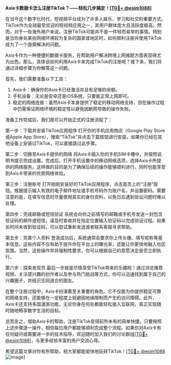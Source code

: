 **Axis卡数据卡怎么注册TikTok？——轻松几步搞定！[[TG💪+ @esim1088](https://t.me/s/esim1088)]**

在当今这个数字化时代，短视频平台成为了许多人娱乐、学习和社交的重要方式。TikTok作为全球最受欢迎的短视频应用之一，其用户群体庞大且活跃度极高。然而，对于一些海外用户来说，注册TikTok可能并不是一件轻而易举的事情。特别是当你身处某些网络环境较为复杂的国家或地区时，如何顺利注册并使用TikTok成为了一个亟需解决的问题。

Axis卡作为一种便捷的数据卡服务，在帮助用户解决跨境上网难题方面表现得尤为出色。那么，具体该如何利用Axis卡来完成TikTok的注册呢？接下来，我们将通过详细步骤为你解答这一问题。

首先，我们需要准备以下工具：
1. Axis卡：确保你的Axis卡已经激活并且有足够的余额。
2. 手机设备：无论是安卓还是iOS系统，只要能正常上网即可。
3. 稳定的网络连接：虽然Axis卡本身提供了稳定的移动网络支持，但在操作过程中仍需保证网络环境的稳定性以避免因断网导致的操作失败。

准备工作完成后，我们就可以开始正式的注册流程了：

第一步：下载并安装TikTok应用程序
打开你的手机应用商店（Google Play Store或Apple App Store），搜索“TikTok”并点击下载按钮进行安装。如果你已经在其他设备上安装过TikTok，可以直接跳过此步骤。

第二步：切换至Axis卡提供的网络
将Axis卡插入你的手机SIM卡槽中，并按照说明书提示完成设置。完成后，打开手机设置中的移动网络选项，选择Axis卡所提供的网络服务。这样做的目的是为了确保后续的操作能够顺利进行，同时也能享受到Axis卡带来的优质网络体验。

第三步：注册账号
打开刚刚安装好的TikTok应用程序，点击首页上的“注册”按钮。根据提示输入有效的电子邮件地址或手机号码作为账户名，并设置密码。需要注意的是，在填写信息时尽量使用真实的身份资料，以免日后遇到验证问题时难以处理。

第四步：完成邮箱或短信验证
系统会向你之前填写的邮箱或手机号发送一封包含验证码的邮件或短信，请及时查收并在指定位置输入验证码以完成验证过程。如果长时间未收到验证码，可以尝试重新发送或者联系客服寻求帮助。

第五步：完善个人资料
登录成功后，系统通常会要求你上传头像、填写昵称等基本信息。这些内容不仅有助于提升你在平台上的曝光率，还能让你更快地融入社区氛围。当然，这些操作并非强制性要求，你可以根据自己的意愿决定是否立即执行。

第六步：探索发现页
最后一步就是尽情享受TikTok带来的乐趣啦！通过浏览推荐视频、关注感兴趣的创作者以及参与热门挑战等方式，你可以迅速找到属于自己的兴趣圈子，并结识志同道合的朋友。

在整个注册过程中，Axis卡扮演着至关重要的角色。它不仅能为你提供稳定可靠的网络支持，还能够在一定程度上规避因地缘限制而产生的访问障碍。此外，Axis卡还支持多国漫游功能，无论你身在何处都能轻松接入互联网，真正实现随时随地畅享数字生活的目标。

总而言之，借助Axis卡的帮助，注册TikTok变得前所未有的简单快捷。只要按照上述步骤逐一操作，相信每位用户都能够顺利完成整个流程。如果你对Axis卡有任何疑问或需要进一步的技术指导，欢迎随时加入我们的讨论群组[[TG💪+ @esim1088](https://t.me/s/esim1088)]，与更多经验丰富的用户交流心得。

希望这篇文章对你有所帮助，祝大家都能愉快地玩转TikTok！[[TG💪+ @esim1088](https://t.me/s/esim1088) ![Image](https://i.postimg.cc/4NQfJmqS/Snipaste-2025-05-13-00-14-12.png)]